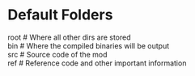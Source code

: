 # Default Folders
root    # Where all other dirs are stored  
bin     # Where the compiled binaries will be output  
src     # Source code of the mod  
ref     # Reference code and other important information  